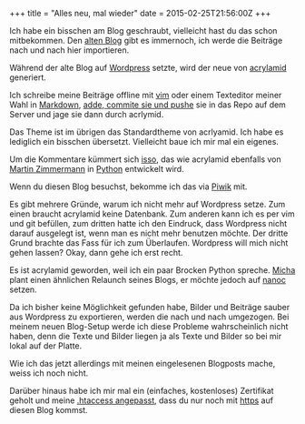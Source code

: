 +++
title = "Alles neu, mal wieder"
date = 2015-02-25T21:56:00Z
+++

Ich habe ein bisschen am Blog geschraubt, vielleicht hast du das schon mitbekommen. Den [alten Blog](https://blog.bullenscheisse.de) gibt es immernoch, ich werde die Beiträge nach und nach hier importieren.

<!-- more -->

Während der alte Blog auf [Wordpress](https://wordpress.org/) setzte, wird der neue von [acrylamid](https://github.com/posativ/acrylamid) generiert.

Ich schreibe meine Beiträge offline mit [vim](http://de.wikipedia.org/wiki/Vim) oder einem Texteditor meiner Wahl in [Markdown](http://daringfireball.net/projects/markdown/), [adde, commite sie und pushe](http://de.wikipedia.org/wiki/Git) sie in das Repo auf dem Server und jage sie dann durch acrlymid.

Das Theme ist im übrigen das Standardtheme von acrlyamid. Ich habe es lediglich ein bisschen übersetzt. Vielleicht baue ich mir mal ein eigenes.

Um die Kommentare kümmert sich [isso](https://github.com/posativ/isso), das wie acrylamid ebenfalls von [Martin Zimmermann](https://github.com/posativ) in [Python](https://www.python.org/) entwickelt wird.

Wenn du diesen Blog besuchst, bekomme ich das via [Piwik](https://bullenscheisse.de/2015/piwik/) mit. 

Es gibt mehrere Gründe, warum ich nicht mehr auf Wordpress setze. Zum einen braucht acrylamid keine Datenbank. Zum anderen kann ich es per vim und git befüllen, zum dritten hatte ich den Eindruck, dass Wordpress nicht darauf ausgelegt ist, wenn man es nicht mehr benutzen möchte. Der dritte Grund brachte das Fass für ich zum Überlaufen. Wordpress will mich nicht gehen lassen? Okay, dann gehe ich erst recht.

Es ist acrylamid geworden, weil ich ein paar Brocken Python spreche. [Micha](http://plasisent.org/) plant einen ähnlichen Relaunch seines Blogs, er möchte jedoch auf [nanoc](http://nanoc.ws/) setzen.

Da ich bisher keine Möglichkeit gefunden habe, Bilder und Beiträge sauber aus Wordpress zu exportieren, werden die nach und nach umgezogen. Bei meinem neuen Blog-Setup werde ich diese Probleme wahrscheinlich nicht haben, denn die Texte und Bilder liegen ja als Texte und Bilder so bei mir lokal auf der Platte.

Wie ich das jetzt allerdings mit meinen eingelesenen Blogposts mache, weiss ich noch nicht.

Darüber hinaus habe ich mir mal ein (einfaches, kostenloses) Zertifikat geholt und meine [.htaccess angepasst](https://wiki.uberspace.de/webserver:htaccess#https_erzwingen), dass du nur noch mit [https](http://de.wikipedia.org/wiki/Hypertext_Transfer_Protocol_Secure) auf diesen Blog kommst.
